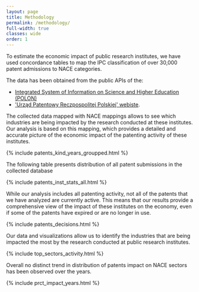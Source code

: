 ```yaml
---
layout: page
title: Methodology
permalink: /methodology/
full-width: true
classes: wide
order: 1
---
```



To estimate the economic impact of public research institutes, we have used concordance tables to map the IPC classification of over 30,000 patent admissions to NACE categories. 

The data has been obtained from the public APIs of the:
- [Integrated System of Information on Science and Higher Education (POLON)](https://polon.nauka.gov.pl/siec-polon)  
- ['Urząd Patentowy Reczpospolitej Polskiej' webiste](https://uprp.gov.pl/).

The collected data mapped with NACE mappings allows to see which industries are being impacted by the research conducted at these institutes. Our analysis is based on this mapping, which provides a detailed and accurate picture of the economic impact of the patenting activity of these institutes.

{% include patents_kind_years_groupped.html %}


The following table presents distribution of all patent submissions in the collected database


{% include patents_inst_stats_all.html %}


While our analysis includes all patenting activity, not all of the patents that we have analyzed are currently active. 
This means that our results provide a comprehensive view of the impact of these institutes on the economy, even if some of the patents have expired or are no longer in use.

{% include patents_decisions.html %}


Our data and visualizations allow us to identify the industries that are being impacted the most by the research conducted at public research institutes. 


{% include top_sectors_activity.html %}


Overall no distinct trend in distribution of patents impact on NACE sectors has been observed over the years.

{% include prct_impact_years.html %}